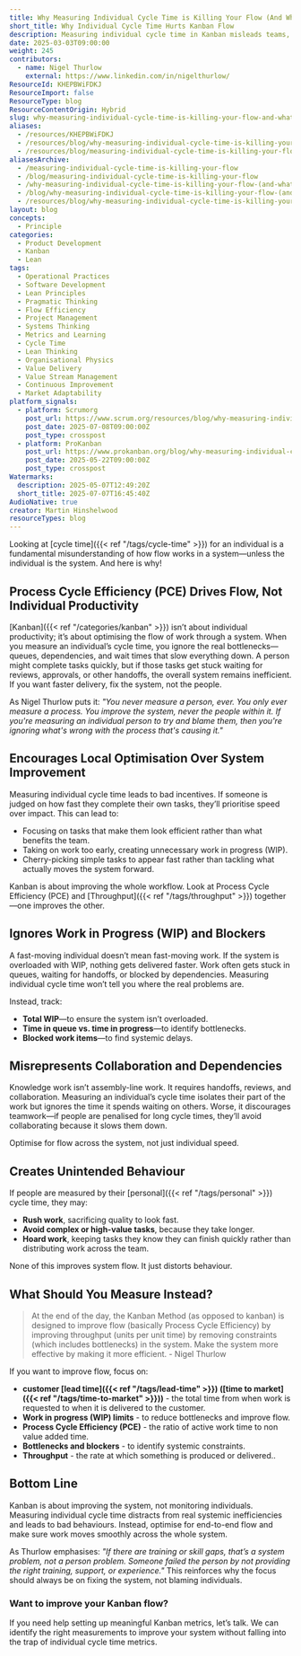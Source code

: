 ```yaml
---
title: Why Measuring Individual Cycle Time is Killing Your Flow (And What to Do Instead)
short_title: Why Individual Cycle Time Hurts Kanban Flow
description: Measuring individual cycle time in Kanban misleads teams, hides real bottlenecks, and harms flow. Focus on system-wide metrics like PCE, WIP, and throughput instead.
date: 2025-03-03T09:00:00
weight: 245
contributors:
  - name: Nigel Thurlow
    external: https://www.linkedin.com/in/nigelthurlow/
ResourceId: KHEPBWiFDKJ
ResourceImport: false
ResourceType: blog
ResourceContentOrigin: Hybrid
slug: why-measuring-individual-cycle-time-is-killing-your-flow-and-what-to-do-instead
aliases:
  - /resources/KHEPBWiFDKJ
  - /resources/blog/why-measuring-individual-cycle-time-is-killing-your-flow-and-what-to-do-instead
  - /resources/blog/measuring-individual-cycle-time-is-killing-your-flow/
aliasesArchive:
  - /measuring-individual-cycle-time-is-killing-your-flow
  - /blog/measuring-individual-cycle-time-is-killing-your-flow
  - /why-measuring-individual-cycle-time-is-killing-your-flow-(and-what-to-do-instead)
  - /blog/why-measuring-individual-cycle-time-is-killing-your-flow-(and-what-to-do-instead)
  - /resources/blog/why-measuring-individual-cycle-time-is-killing-your-flow-and-what-to-do-instead
layout: blog
concepts:
  - Principle
categories:
  - Product Development
  - Kanban
  - Lean
tags:
  - Operational Practices
  - Software Development
  - Lean Principles
  - Pragmatic Thinking
  - Flow Efficiency
  - Project Management
  - Systems Thinking
  - Metrics and Learning
  - Cycle Time
  - Lean Thinking
  - Organisational Physics
  - Value Delivery
  - Value Stream Management
  - Continuous Improvement
  - Market Adaptability
platform_signals:
  - platform: Scrumorg
    post_url: https://www.scrum.org/resources/blog/why-measuring-individual-cycle-time-killing-your-flow-and-what-do-instead
    post_date: 2025-07-08T09:00:00Z
    post_type: crosspost
  - platform: ProKanban
    post_url: https://www.prokanban.org/blog/why-measuring-individual-cycle-time-is-killing-your-flow-and-what-to-do-instead
    post_date: 2025-05-22T09:00:00Z
    post_type: crosspost
Watermarks:
  description: 2025-05-07T12:49:20Z
  short_title: 2025-07-07T16:45:40Z
AudioNative: true
creator: Martin Hinshelwood
resourceTypes: blog
---
```


Looking at [cycle time]({{< ref "/tags/cycle-time" >}}) for an individual is a fundamental misunderstanding of how flow works in a system—unless the individual is the system. And here is why!

## Process Cycle Efficiency (PCE) Drives Flow, Not Individual Productivity

[Kanban]({{< ref "/categories/kanban" >}}) isn’t about individual productivity; it’s about optimising the flow of work through a system. When you measure an individual’s cycle time, you ignore the real bottlenecks—queues, dependencies, and wait times that slow everything down. A person might complete tasks quickly, but if those tasks get stuck waiting for reviews, approvals, or other handoffs, the overall system remains inefficient. If you want faster delivery, fix the system, not the people.

As Nigel Thurlow puts it: _"You never measure a person, ever. You only ever measure a process. You improve the system, never the people within it. If you're measuring an individual person to try and blame them, then you're ignoring what's wrong with the process that's causing it."_

## Encourages Local Optimisation Over System Improvement

Measuring individual cycle time leads to bad incentives. If someone is judged on how fast they complete their own tasks, they’ll prioritise speed over impact. This can lead to:

- Focusing on tasks that make them look efficient rather than what benefits the team.
- Taking on work too early, creating unnecessary work in progress (WIP).
- Cherry-picking simple tasks to appear fast rather than tackling what actually moves the system forward.

Kanban is about improving the whole workflow. Look at Process Cycle Efficiency (PCE) and [Throughput]({{< ref "/tags/throughput" >}}) together—one improves the other.

## Ignores Work in Progress (WIP) and Blockers

A fast-moving individual doesn’t mean fast-moving work. If the system is overloaded with WIP, nothing gets delivered faster. Work often gets stuck in queues, waiting for handoffs, or blocked by dependencies. Measuring individual cycle time won’t tell you where the real problems are.

Instead, track:

- **Total WIP**—to ensure the system isn’t overloaded.
- **Time in queue vs. time in progress**—to identify bottlenecks.
- **Blocked work items**—to find systemic delays.

## Misrepresents Collaboration and Dependencies

Knowledge work isn’t assembly-line work. It requires handoffs, reviews, and collaboration. Measuring an individual’s cycle time isolates their part of the work but ignores the time it spends waiting on others. Worse, it discourages teamwork—if people are penalised for long cycle times, they’ll avoid collaborating because it slows them down.

Optimise for flow across the system, not just individual speed.

## Creates Unintended Behaviour

If people are measured by their [personal]({{< ref "/tags/personal" >}}) cycle time, they may:

- **Rush work**, sacrificing quality to look fast.
- **Avoid complex or high-value tasks**, because they take longer.
- **Hoard work**, keeping tasks they know they can finish quickly rather than distributing work across the team.

None of this improves system flow. It just distorts behaviour.

## What Should You Measure Instead?

> At the end of the day, the Kanban Method (as opposed to kanban) is designed to improve flow (basically Process Cycle Efficiency) by improving throughput (units per unit time) by removing constraints (which includes bottlenecks) in the system. Make the system more effective by making it more efficient. - Nigel Thurlow

If you want to improve flow, focus on:

- **customer [lead time]({{< ref "/tags/lead-time" >}}) ([time to market]({{< ref "/tags/time-to-market" >}}))** - the total time from when work is requested to when it is delivered to the customer.
- **Work in progress (WIP) limits** - to reduce bottlenecks and improve flow.
- **Process Cycle Efficiency (PCE)** - the ratio of active work time to non value added time.
- **Bottlenecks and blockers** - to identify systemic constraints.
- **Throughput** - the rate at which something is produced or delivered..

## Bottom Line

Kanban is about improving the system, not monitoring individuals. Measuring individual cycle time distracts from real systemic inefficiencies and leads to bad behaviours. Instead, optimise for end-to-end flow and make sure work moves smoothly across the whole system.

As Thurlow emphasises: _"If there are training or skill gaps, that’s a system problem, not a person problem. Someone failed the person by not providing the right training, support, or experience."_ This reinforces why the focus should always be on fixing the system, not blaming individuals.

### Want to improve your Kanban flow?

If you need help setting up meaningful Kanban metrics, let’s talk. We can identify the right measurements to improve your system without falling into the trap of individual cycle time metrics.
